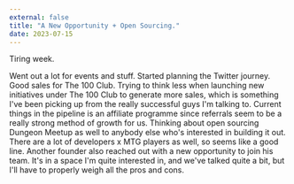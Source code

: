 ```yaml
---
external: false
title: "A New Opportunity + Open Sourcing."
date: 2023-07-15
---
```


Tiring week.

Went out a lot for events and stuff. Started planning the Twitter journey. Good sales for The 100 Club. Trying to think less when launching new initiatives under The 100 Club to generate more sales, which is something I've been picking up from the really successful guys I'm talking to. Current things in the pipeline is an affiliate programme since referrals seem to be a really strong method of growth for us. Thinking about open sourcing Dungeon Meetup as well to anybody else who's interested in building it out. There are a lot of developers x MTG players as well, so seems like a good line. Another founder also reached out with a new opportunity to join his team. It's in a space I'm quite interested in, and we've talked quite a bit, but I'll have to properly weigh all the pros and cons.
